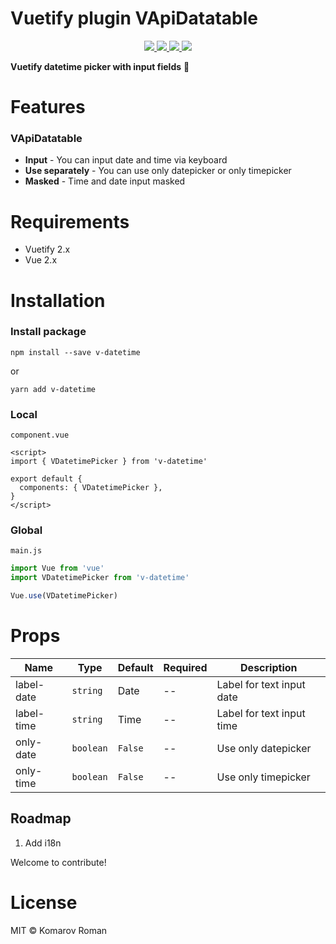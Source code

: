 # Vuetify plugin VApiDatatable

<p align="center">
  <a href="https://npmcharts.com/compare/v-datetime?minimal=true">
    <img src="http://img.shields.io/npm/dm/v-datetime.svg">
  </a>
  <a href="https://www.npmjs.org/package/v-datetime">
    <img src="https://img.shields.io/npm/v/v-datetime.svg">
  </a>
  <a href="http://img.badgesize.io/https://unpkg.com/v-datetime/lib/v-datetime.umd.js?compression=gzip&label=gzip">
    <img src="http://img.badgesize.io/https://unpkg.com/v-datetime/lib/v-datetime.umd.js?compression=gzip&label=gzip">
  </a>
  <a href="LICENSE">
    <img src="https://img.shields.io/badge/License-MIT-yellow.svg">
  </a>
</p>

**Vuetify datetime picker with input fields** 📅

<p align="center">
<!-- <img width="600px" src="https://s10.gifyu.com/images/Screen-Recording-2021-12-06-at-12.58.11-1.gif"/> -->
</p>

# Features

### VApiDatatable

* **Input** - You can input date and time via keyboard
* **Use separately** - You can use only datepicker or only timepicker 
* **Masked** - Time and date input masked


# Requirements
* Vuetify 2.x
* Vue 2.x

# Installation

### Install package
```shell
npm install --save v-datetime
```
or
```shell
yarn add v-datetime
```

### Local
`component.vue`
```vue
<script>
import { VDatetimePicker } from 'v-datetime'

export default {
  components: { VDatetimePicker },
}
</script>
```

### Global
`main.js`
```javascript
import Vue from 'vue'
import VDatetimePicker from 'v-datetime'

Vue.use(VDatetimePicker)
```

# Props

| Name           | Type       | Default        | Required | Description                   |
| -------------- | ---------- | -------------- | -------- | ----------------------------- |
| label-date     | `string`   | Date           | --       | Label for text input date     |
| label-time     | `string`   | Time           | --       | Label for text input time     |
| only-date      | `boolean`  | `False`        | --       | Use only datepicker           |
| only-time      | `boolean`  | `False`        | --       | Use only timepicker           |



## Roadmap
1. Add i18n

Welcome to contribute!

# License

MIT © Komarov Roman

